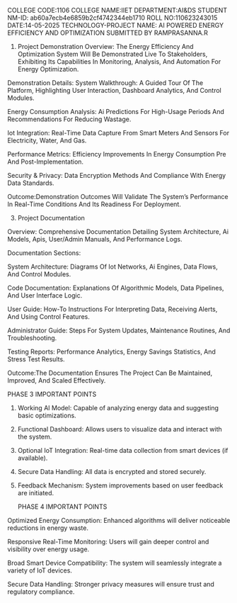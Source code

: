 COLLEGE CODE:1106
COLLEGE NAME:IIET
DEPARTMENT:AI&DS
STUDENT NM-ID: ab60a7ecb4e6859b2cf4742344eb1710
ROLL NO:110623243015
DATE:14-05-2025
TECHNOLOGY-PROJECT NAME: AI POWERED ENERGY EFFICIENCY AND OPTIMIZATION
SUBMITTED BY
RAMPRASANNA.R

1.	Project Demonstration Overview:
The Energy Efficiency And Optimization System Will Be Demonstrated Live To Stakeholders, Exhibiting Its Capabilities In Monitoring, Analysis, And Automation For Energy Optimization.

Demonstration Details:
System Walkthrough: A Guided Tour Of The Platform, Highlighting User Interaction, Dashboard Analytics, And Control Modules.

Energy Consumption Analysis: Ai Predictions For High-Usage Periods And Recommendations For Reducing Wastage.

Iot Integration: Real-Time Data Capture From Smart Meters And Sensors For Electricity, Water, And Gas.

Performance Metrics: Efficiency Improvements In Energy Consumption Pre And Post-Implementation.

Security & Privacy: Data Encryption Methods And Compliance With Energy Data Standards.

Outcome:Demonstration Outcomes Will Validate The System’s Performance In Real-Time Conditions And Its Readiness For Deployment.


3. Project Documentation
   
Overview: Comprehensive Documentation Detailing System Architecture, Ai Models, Apis, User/Admin Manuals, And Performance Logs.

Documentation Sections:

System Architecture: Diagrams Of Iot Networks, Ai Engines, Data Flows, And Control Modules.

Code Documentation: Explanations Of Algorithmic Models, Data Pipelines, And User Interface Logic.

User Guide: How-To Instructions For Interpreting Data, Receiving Alerts, And Using Control Features.

Administrator Guide: Steps For System Updates, Maintenance Routines, And Troubleshooting.

Testing Reports: Performance Analytics, Energy Savings Statistics, And Stress Test Results.

Outcome:The Documentation Ensures The Project Can Be Maintained, Improved, And Scaled Effectively.

PHASE 3 IMPORTANT POINTS

1. Working AI Model: Capable of analyzing energy data and suggesting basic optimizations.
2. Functional Dashboard: Allows users to visualize data and interact with the system.
3. Optional IoT Integration: Real-time data collection from smart devices (if available).
4. Secure Data Handling: All data is encrypted and stored securely.
5. Feedback Mechanism: System improvements based on user feedback are initiated.

   PHASE 4 IMPORTANT POINTS
   
 Optimized Energy Consumption: Enhanced algorithms will deliver noticeable reductions in energy waste.
 
 Responsive Real-Time Monitoring: Users will gain deeper control and visibility over energy usage.
 
Broad Smart Device Compatibility: The system will seamlessly integrate a variety of IoT devices.

 Secure Data Handling: Stronger privacy measures will ensure trust and regulatory compliance.



